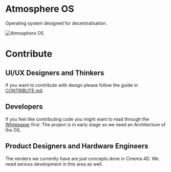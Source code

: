 # Atmosphere OS

Operating system designed for decentralisation.

![Atmosphere OS](https://github.com/Embrace-clarity/atmosphere-os/blob/master/Design%20Source/Assets/Header.png)

# Contribute

## UI/UX Designers and Thinkers
If you want to contribute with design please follow the guide in [CONTRIBUTE.md](https://github.com/Embrace-clarity/atmosphere-os/tree/master/CONTRIBUTE.md).

## Developers
If you feel like contributing code you might want to read through the [Whitepaper](https://github.com/Embrace-clarity/clarity-whitepaper) first. The project is in early stage so we need an Architecture of the OS.

## Product Designers and Hardware Engineers
The renders we currently have are just concepts done in Cinema 4D. We need serious development in this area as well.
